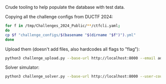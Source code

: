 Crude tooling to help populate the database with test data.

Copying all the challenge configs from DUCTF 2024:

```sh
for f in /tmp/Challenges_2024_Public/**/ctfcli.yaml;
do
cp $f "challenge_configs/$(basename "$(dirname "$f")").yml"
done
```

Upload them (doesn't add files, also hardcodes all flags to "flag"):

```sh
python3 challenge_upload.py --base-url http://localhost:8000 --email admin@admin.com --password adminadmin --directory challenge_configs/
```

Solver simulator:

```sh
python3 challenge_solver.py --base-url http://localhost:8000 --user-count 50 --max-solves 40 --min-delay 10 --max-delay 300 --time-limit 90
```
